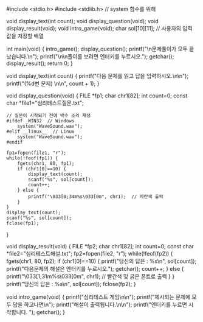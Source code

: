 #include <stdio.h>
#include <stdlib.h>  // system 함수를 위해

void display_text(int count);
void display_question(void);
void display_result(void);
void intro_game(void);
char sol[10][11];  // 사용자의 입력 값을 저장할 배열

int main(void) {
    intro_game();
    display_question();
    printf("\n문제풀이가 모두 끝났습니다.\n");
    printf("\n\n풀이를 보려면 엔터키를 누르시오.");
    getchar();
    display_result();
    return 0;
}

void display_text(int count) {
    printf("다음 문제를 읽고 답을 입력하시오.\n\n");
    printf("(%d번 문제) \n\n", count + 1);
}

void display_question(void) {
    FILE *fp1;
    char chr1[82];
    int count=0;
    const char *file1="심리테스트질문.txt";
    
    // 질문이 시작되기 전에 박수 소리 재생
    #ifdef _WIN32  // Windows
        system("WaveSound.wav");  
    #elif __linux__  // Linux
        system("WaveSound.wav");  
    #endif

    fp1=fopen(file1, "r");
    while(!feof(fp1)) {
        fgets(chr1, 80, fp1);
        if (chr1[0]==10) {
            display_text(count);
            scanf("%s", sol[count]);
            count++;
        } else {
            printf("\033[0;34m%s\033[0m", chr1);  // 파란색 출력
        }
    }
    display_text(count);
    scanf("%s", sol[count]);
    fclose(fp1);
}

void display_result(void) {
    FILE *fp2;
    char chr1[82];
    int count=0;
    const char *file2="심리테스트해설.txt";
    fp2=fopen(file2, "r");
    while(!feof(fp2)) {
        fgets(chr1, 80, fp2);
        if (chr1[0]==10) {
            printf("당신의 답은 : %s\n", sol[count]);
            printf("다음문제의 해설은 엔터키를 누르시오.");
            getchar();
            count++;
        } else {
           printf("\033[1;31m%s\033[0m", chr1);  // 빨간색 및 굵은 폰트로 출력
        }
    }
    printf("당신의 답은 : %s\n", sol[count]);
    fclose(fp2);
}

void intro_game(void) {
    printf("심리테스트 게임\n\n");
    printf("제시되는 문제에 모두 답을 하고나면\n");
    printf("해설이 출력됩니다.\n\n");
    printf("엔터키를 누르면 시작합니다. ");
    getchar();
}

